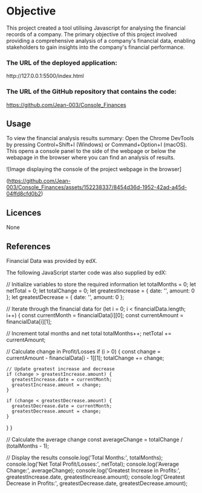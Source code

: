 <h1>Objective</h1>

This project created a tool utilising Javascript for analysing the financial records of a company. The primary objective of this project involved providing a comprehensive analysis of a company's financial data, enabling stakeholders to gain insights into the company's financial performance.

<h3>The URL of the deployed application:</h3>
http://127.0.0.1:5500/index.html


<h3>The URL of the GitHub repository that contains the code:</h3>

https://github.com/Jean-003/Console_Finances

<h2>Usage </h2>
To view the financial analysis results summary:
Open the Chrome DevTools by pressing Control+Shift+I (Windows) or Command+Option+I (macOS). This opens a console panel to the side of the webpage or below the webapage in the browser where you can find an analysis of results.


![Image displaying the console of the project webpage in the browser]

(https://github.com/Jean-003/Console_Finances/assets/152238337/8454d36d-1952-42ad-a45d-04ffd8cfd0b2)

<h2>Licences</h2>
None


<h2>References</h2>

Financial Data was provided by edX.

The following JavaScript starter code was also supplied by edX:

// Initialize variables to store the required information
let totalMonths = 0;
let netTotal = 0;
let totalChange = 0;
let greatestIncrease = { date: '', amount: 0 };
let greatestDecrease = { date: '', amount: 0 };

// Iterate through the financial data
for (let i = 0; i < financialData.length; i++) {
  const currentMonth = financialData[i][0];
  const currentAmount = financialData[i][1];

  // Increment total months and net total
  totalMonths++;
  netTotal += currentAmount;

  // Calculate change in Profit/Losses
  if (i > 0) {
    const change = currentAmount - financialData[i - 1][1];
    totalChange += change;

    // Update greatest increase and decrease
    if (change > greatestIncrease.amount) {
      greatestIncrease.date = currentMonth;
      greatestIncrease.amount = change;
    }

    if (change < greatestDecrease.amount) {
      greatestDecrease.date = currentMonth;
      greatestDecrease.amount = change;
    }
  }
}

// Calculate the average change
const averageChange = totalChange / (totalMonths - 1);

// Display the results
console.log('Total Months:', totalMonths);
console.log('Net Total Profit/Losses:', netTotal);
console.log('Average Change:', averageChange);
console.log('Greatest Increase in Profits:', greatestIncrease.date, greatestIncrease.amount);
console.log('Greatest Decrease in Profits:', greatestDecrease.date, greatestDecrease.amount);

